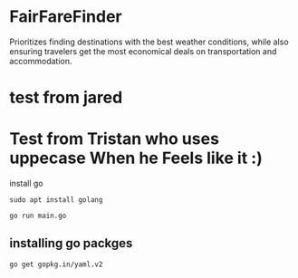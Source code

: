 # FairFareFinder
 Prioritizes finding destinations with the best weather conditions, while also ensuring travelers get the most economical deals on transportation and accommodation.


# test from jared
# Test from Tristan who uses uppecase When he Feels like it :)


install go
```
sudo apt install golang
```

```
go run main.go
```


## installing go packges
```
go get gopkg.in/yaml.v2
```